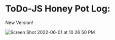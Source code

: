 # ToDo-JS Honey Pot Log:
New Version!

![Screen Shot 2022-06-01 at 10 26 50 PM](https://user-images.githubusercontent.com/38732378/171537550-3f8cfe60-0337-4f02-8533-b3547c654c9e.png)

